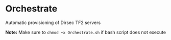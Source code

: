 # Orchestrate
Automatic provisioning of Dirsec TF2 servers

**Note:** Make sure to `chmod +x Orchestrate.sh` if bash script does not execute
